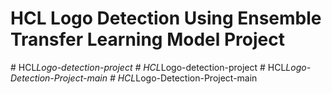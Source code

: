 # HCL Logo Detection Using Ensemble Transfer Learning Model Project
#   H C L _ L o g o - d e t e c t i o n - p r o j e c t  
 #   H C L _ L o g o - d e t e c t i o n - p r o j e c t  
 #   H C L _ L o g o - D e t e c t i o n - P r o j e c t - m a i n  
 #   H C L _ L o g o - D e t e c t i o n - P r o j e c t - m a i n  
 